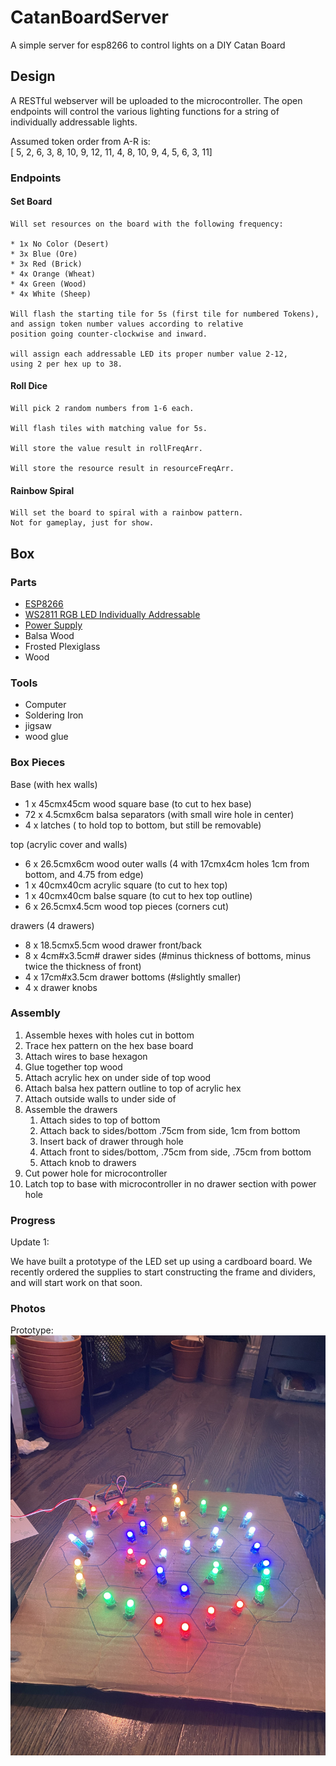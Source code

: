 # CatanBoardServer
A simple server for esp8266 to control lights on a DIY Catan Board


## Design

A RESTful webserver will be uploaded to the microcontroller. 
The open endpoints will control the various lighting functions 
for a string of individually addressable lights.

Assumed token order from A-R is:  
[ 5,  2,  6,  3,  8,
 10,  9, 12, 11,  4,
  8, 10,  9,  4,  5,
  6,  3, 11]

### Endpoints

#### Set Board
	Will set resources on the board with the following frequency:

	* 1x No Color (Desert)
	* 3x Blue (Ore)
	* 3x Red (Brick)
	* 4x Orange (Wheat)
	* 4x Green (Wood)
	* 4x White (Sheep)

	Will flash the starting tile for 5s (first tile for numbered Tokens), 
	and assign token number values according to relative 
	position going counter-clockwise and inward.

	will assign each addressable LED its proper number value 2-12, 
	using 2 per hex up to 38.


#### Roll Dice
	Will pick 2 random numbers from 1-6 each. 

	Will flash tiles with matching value for 5s.

	Will store the value result in rollFreqArr.
	
	Will store the resource result in resourceFreqArr.


#### Rainbow Spiral
	Will set the board to spiral with a rainbow pattern. 
	Not for gameplay, just for show.

## Box

### Parts

* [ESP8266](https://www.amazon.com/dp/B010O1G1ES/ref=twister_B086QGXBRW?_encoding=UTF8&psc=1)
* [WS2811 RGB LED Individually Addressable](https://www.amazon.com/gp/product/B076VBSB3B/ref=ppx_od_dt_b_asin_title_s00?ie=UTF8&psc=1)
* [Power Supply](https://www.amazon.com/gp/product/B078RT3ZPS/ref=ppx_od_dt_b_asin_title_s00?ie=UTF8&psc=1)
* Balsa Wood
* Frosted Plexiglass
* Wood

### Tools

* Computer
* Soldering Iron
* jigsaw
* wood glue

### Box Pieces

Base (with hex walls)
* 1 x 45cmx45cm wood square base (to cut to hex base)
* 72 x 4.5cmx6cm balsa separators (with small wire hole in center)
* 4 x latches ( to hold top to bottom, but still be removable)

top (acrylic cover and walls)

* 6 x 26.5cmx6cm wood outer walls 
(4 with 17cmx4cm holes 1cm from bottom, and 4.75 from edge)
* 1 x 40cmx40cm acrylic square (to cut to hex top)
* 1 x 40cmx40cm balse square (to cut to hex top outline)
* 6 x 26.5cmx4.5cm wood top pieces (corners cut)

drawers (4 drawers)
* 8 x 18.5cmx5.5cm wood drawer front/back
* 8 x 4cm#x3.5cm# drawer sides 
(#minus thickness of bottoms, minus twice the thickness of front)
* 4 x 17cm#x3.5cm drawer bottoms (#slightly smaller)
* 4 x drawer knobs

### Assembly

1. Assemble hexes with holes cut in bottom
2. Trace hex pattern on the hex base board
3. Attach wires to base hexagon
4. Glue together top wood
5. Attach acrylic hex on under side of top wood
6. Attach balsa hex pattern outline to top of acrylic hex
7. Attach outside walls to under side of 
8. Assemble the drawers
	1. Attach sides to top of bottom
	2. Attach back to sides/bottom .75cm from side, 1cm from bottom
	3. Insert back of drawer through hole
	4. Attach front to sides/bottom, .75cm from side, .75cm from bottom
	5. Attach knob to drawers
9. Cut power hole for microcontroller
10. Latch top to base with microcontroller 
in no drawer section with power hole


### Progress
Update 1:

We have built a prototype of the LED set up using a cardboard board. 
We recently ordered the supplies to start constructing the frame and dividers,
and will start work on that soon.

### Photos

Prototype:
![prototype](images/prototype.jpg "prototype")